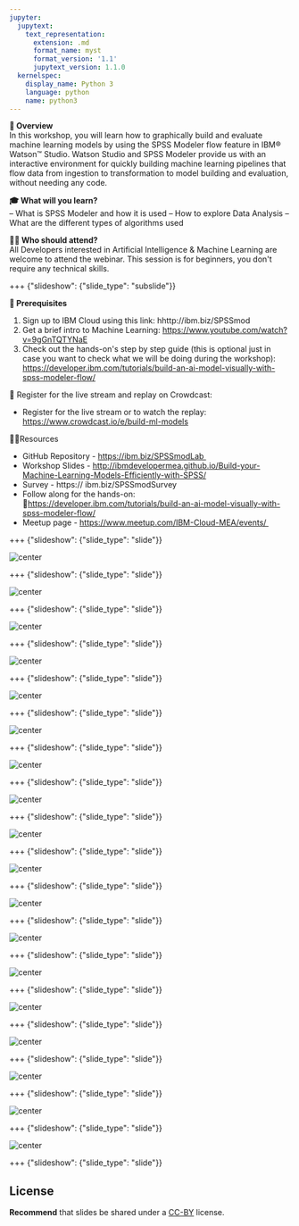 ```yaml
---
jupyter:
  jupytext:
    text_representation:
      extension: .md
      format_name: myst
      format_version: '1.1'
      jupytext_version: 1.1.0
  kernelspec:
    display_name: Python 3
    language: python
    name: python3
---
```

<!-- 
+++ {"slideshow": {"slide_type": "slide"}}

# Tutorial slides

- Slides are optional (e.g., you may not use them if your presentation is via live coding).
- If the pre-recorded presentations will use slides, we request that you deposit the slides in this folder.

+++ {"slideshow": {"slide_type": "slide"}}

## Use text-based source

- We ask that you use text-based formats for your slides, e.g., markdown 
- This markdown file is an example source for slides using `nbconvert` and Reveal. See the GitHub action '.github/workflows/slides.yml' in this repo so see how this markdown file is converted to a HTML slide show and published on GitHub Pages - https://fawazsiddiqi.github.io/slides_to_pages

+++ {"slideshow": {"slide_type": "subslide"}}

## An example sub-slide

- Another option: you can write your slide content using markdown and use an app for slide design, like [Deckset](https://www.deckset.com) or similar.

+++ {"slideshow": {"slide_type": "slide"}}

## Naming convention and file list

- Use a **naming convention** where each file name starts with a number, reflecting the order of use in the presentation of the tutorial.
- List your slide files in a markdown, with a brief description.


+++ {"slideshow": {"slide_type": "slide"}} 
-->


**🌟 Overview** <br />
In this workshop, you will learn how to graphically build and evaluate machine learning models by using the SPSS Modeler flow feature in IBM® Watson™ Studio. Watson Studio and SPSS Modeler provide us with an interactive environment for quickly building machine learning pipelines that flow data from ingestion to transformation to model building and evaluation, without needing any code.


**🎓 What will you learn?** <br />
– What is SPSS Modeler and how it is used
– How to explore Data Analysis
– What are the different types of algorithms used

**👩‍💻 Who should attend?** <br />
All Developers interested in Artificial Intelligence & Machine Learning are welcome to attend the webinar. This session is for beginners, you don't require any technical skills.

+++ {"slideshow": {"slide_type": "subslide"}}

**🎈 Prerequisites** <br />
1. Sign up to IBM Cloud using this link: hhttp://ibm.biz/SPSSmod
2. Get a brief intro to Machine Learning: https://www.youtube.com/watch?v=9gGnTQTYNaE
3. Check out the hands-on's step by step guide (this is optional just in case you want to check what we will be doing during the workshop): https://developer.ibm.com/tutorials/build-an-ai-model-visually-with-spss-modeler-flow/

🍉 Register for the live stream and replay on Crowdcast: <br/>
- Register for the live stream or to watch the replay: https://www.crowdcast.io/e/build-ml-models

👩‍💻Resources <br />
- GitHub Repository - https://ibm.biz/SPSSmodLab 
- Workshop Slides - http://ibmdevelopermea.github.io/Build-your-Machine-Learning-Models-Efficiently-with-SPSS/
- Survey - https:// ibm.biz/SPSSmodSurvey
- Follow along for the hands-on: https://developer.ibm.com/tutorials/build-an-ai-model-visually-with-spss-modeler-flow/
- Meetup page - https://www.meetup.com/IBM-Cloud-MEA/events/ 

+++ {"slideshow": {"slide_type": "slide"}}

![center](https://github.com/IBMDeveloperMEA/Build-your-Machine-Learning-Models-Efficiently-with-SPSS/blob/main/images/slide_images/Slide1.jpeg?raw=true)

+++ {"slideshow": {"slide_type": "slide"}}

![center](https://github.com/IBMDeveloperMEA/Build-your-Machine-Learning-Models-Efficiently-with-SPSS/blob/main/images/slide_images/Slide2.jpeg?raw=true)

+++ {"slideshow": {"slide_type": "slide"}}

![center](https://github.com/IBMDeveloperMEA/Build-your-Machine-Learning-Models-Efficiently-with-SPSS/blob/main/images/slide_images/Slide3.jpeg?raw=true)

+++ {"slideshow": {"slide_type": "slide"}}

![center](https://github.com/IBMDeveloperMEA/Build-your-Machine-Learning-Models-Efficiently-with-SPSS/blob/main/images/slide_images/Slide4.jpeg?raw=true)

+++ {"slideshow": {"slide_type": "slide"}}

![center](https://github.com/IBMDeveloperMEA/Build-your-Machine-Learning-Models-Efficiently-with-SPSS/blob/main/images/slide_images/Slide5.jpeg?raw=true)

+++ {"slideshow": {"slide_type": "slide"}}

![center](https://github.com/IBMDeveloperMEA/Build-your-Machine-Learning-Models-Efficiently-with-SPSS/blob/main/images/slide_images/Slide6.jpeg?raw=true)

+++ {"slideshow": {"slide_type": "slide"}}

![center](https://github.com/IBMDeveloperMEA/Build-your-Machine-Learning-Models-Efficiently-with-SPSS/blob/main/images/slide_images/Slide7.jpeg?raw=true)

+++ {"slideshow": {"slide_type": "slide"}}

![center](https://github.com/IBMDeveloperMEA/Build-your-Machine-Learning-Models-Efficiently-with-SPSS/blob/main/images/slide_images/Slide8.jpeg?raw=true)

+++ {"slideshow": {"slide_type": "slide"}}

![center](https://github.com/IBMDeveloperMEA/Build-your-Machine-Learning-Models-Efficiently-with-SPSS/blob/main/images/slide_images/Slide9.jpeg?raw=true)

+++ {"slideshow": {"slide_type": "slide"}}

![center](https://github.com/IBMDeveloperMEA/Build-your-Machine-Learning-Models-Efficiently-with-SPSS/blob/main/images/slide_images/Slide10.jpeg?raw=true)

+++ {"slideshow": {"slide_type": "slide"}}

![center](https://github.com/IBMDeveloperMEA/Build-your-Machine-Learning-Models-Efficiently-with-SPSS/blob/main/images/slide_images/Slide11.jpeg?raw=true)

+++ {"slideshow": {"slide_type": "slide"}}

![center](https://github.com/IBMDeveloperMEA/Build-your-Machine-Learning-Models-Efficiently-with-SPSS/blob/main/images/slide_images/Slide12.jpeg?raw=true)

+++ {"slideshow": {"slide_type": "slide"}}

![center](https://github.com/IBMDeveloperMEA/Build-your-Machine-Learning-Models-Efficiently-with-SPSS/blob/main/images/slide_images/Slide13.jpeg?raw=true)

+++ {"slideshow": {"slide_type": "slide"}}

![center](https://github.com/IBMDeveloperMEA/Build-your-Machine-Learning-Models-Efficiently-with-SPSS/blob/main/images/slide_images/Slide14.jpeg?raw=true)

+++ {"slideshow": {"slide_type": "slide"}}

![center](https://github.com/IBMDeveloperMEA/Build-your-Machine-Learning-Models-Efficiently-with-SPSS/blob/main/images/slide_images/Slide15.jpeg?raw=true)

+++ {"slideshow": {"slide_type": "slide"}}

![center](https://github.com/IBMDeveloperMEA/Build-your-Machine-Learning-Models-Efficiently-with-SPSS/blob/main/images/slide_images/Slide16.jpeg?raw=true)

+++ {"slideshow": {"slide_type": "slide"}}

![center](https://github.com/IBMDeveloperMEA/Build-your-Machine-Learning-Models-Efficiently-with-SPSS/blob/main/images/slide_images/Slide17.jpeg?raw=true)

+++ {"slideshow": {"slide_type": "slide"}}

![center](https://github.com/IBMDeveloperMEA/Build-your-Machine-Learning-Models-Efficiently-with-SPSS/blob/main/images/slide_images/Slide18.jpeg?raw=true)

+++ {"slideshow": {"slide_type": "slide"}}

## License

**Recommend** that slides be shared under a [CC-BY](https://creativecommons.org/licenses/by/4.0/) license.
